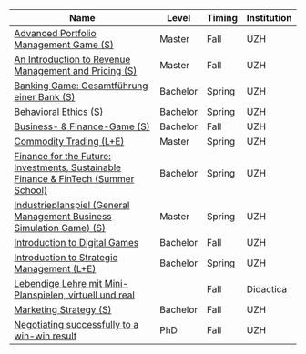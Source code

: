 | Name                                                                                                                                                                                                  | Level    | Timing | Institution |
| ----------------------------------------------------------------------------------------------------------------------------------------------------------------------------------------------------- | -------- | ------ | ----------- |
| [Advanced Portfolio Management Game (S)](https://studentservices.uzh.ch/uzh/anonym/vvz/?sap-language=EN&sap-ui-language=EN#/details/2022/003/SM/51110772)                                             | Master   | Fall   | UZH         |
| [An Introduction to Revenue Management and Pricing (S)](https://studentservices.uzh.ch/uzh/anonym/vvz/?sap-language=EN&sap-ui-language=EN#/details/2022/003/SM/51110814)                              | Master   | Fall   | UZH         |
| [Banking Game: Gesamtführung einer Bank (S)](https://studentservices.uzh.ch/uzh/anonym/vvz/?sap-language=EN&sap-ui-language=EN#/details/2022/004/SM/51144496)                                         | Bachelor | Spring | UZH         |
| [Behavioral Ethics (S)](https://studentservices.uzh.ch/uzh/anonym/vvz/?sap-language=EN&sap-ui-language=EN#/details/2020/004/SM/50821473)                                                              | Bachelor | Spring | UZH         |
| [Business- & Finance-Game (S)](https://studentservices.uzh.ch/uzh/anonym/vvz/?sap-language=EN&sap-ui-language=EN#/details/2022/003/SM/51110667)                                                       | Bachelor | Fall   | UZH         |
| [Commodity Trading (L+E)](https://studentservices.uzh.ch/uzh/anonym/vvz/?sap-language=EN&sap-ui-language=EN#/details/2020/004/SM/50938958)                                                            | Master   | Spring | UZH         |
| [Finance for the Future: Investments, Sustainable Finance & FinTech (Summer School)](https://studentservices.uzh.ch/uzh/anonym/vvz/?sap-language=EN&sap-ui-language=EN#/details/2022/004/SM/51144476) | Bachelor | Spring | UZH         |
| [Industrieplanspiel (General Management Business Simulation Game) (S)](https://studentservices.uzh.ch/uzh/anonym/vvz/?sap-language=EN&sap-ui-language=EN#/details/2022/004/SM/51144588)               | Master   | Spring | UZH         |
| [Introduction to Digital Games](https://studentservices.uzh.ch/uzh/anonym/vvz/?sap-language=EN&sap-ui-language=EN#/details/2021/003/SM/51078576)                                                      | Bachelor | Fall   | UZH         |
| [Introduction to Strategic Management (L+E)](https://studentservices.uzh.ch/uzh/anonym/vvz/?sap-language=EN&sap-ui-language=EN#/details/2021/004/SM/50771677)                                         | Bachelor | Spring | UZH         |
| [Lebendige Lehre mit Mini-Planspielen, virtuell und real](https://www.didactica.uzh.ch)                                                                                                               |          | Fall   | Didactica   |
| [Marketing Strategy (S)](https://studentservices.uzh.ch/uzh/anonym/vvz/?sap-language=EN&sap-ui-language=EN#/details/2021/003/SM/50821262)                                                             | Bachelor | Fall   | UZH         |
| [Negotiating successfully to a win-win result](https://studentservices.uzh.ch/uzh/anonym/vvz/?sap-language=EN&sap-ui-language=EN#/details/2021/003/SM/50884564)                                       | PhD      | Fall   | UZH         |
